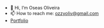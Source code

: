 - 👋 Hi, I’m Oseas Oliveira
- 📫 How to reach me: ozzyoliv@gmail.com
- [Portfolio](./www.oseasoliveira.com)

<!---
OseOliv/OseOliv is a ✨ special ✨ repository because its `README.md` (this file) appears on your GitHub profile.
You can click the Preview link to take a look at your changes.
--->
